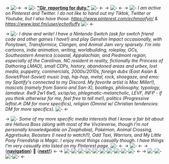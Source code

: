 -> ![-](https://files.catbox.moe/6in8hl.jpg)<-
-> ![-](https://files.catbox.moe/v9lc69.gif) [**"Gir, reporting for duty."**](https://discord.gg/NMVP5EUx2z) ![-](https://files.catbox.moe/ax9qi3.gif) <-
-> ![-](https://files.catbox.moe/mflzyn.png) <-
-> ![-](https://files.catbox.moe/huef4f.png) *I am active on Pinterest and Twitter. I do not like to hand out my Tiktok, Twitter or Youtube, but I also have those. https://www.pinterest.com/echmoofyjr/ & https://www.last.fm/user/echofluffy* ![-](https://files.catbox.moe/mu8kii.gif) <-

-> ![-](https://files.catbox.moe/5ran8o.gif) *I draw and write! I have a Nintendo Switch (ask for switch friend code and other games I have!) and play Genshin Impact occasionally, with Ponytown, Transformice, Clangen, and Animal Jam very sparsely. I'm into cartoons, indie animation, writing, worldbuilding, roleplay, OCs, Southeastern America (coastal, Appalachian, and Piedmont region, especially of the Carolinas. NC resident in reality, fictionally the Princess of Dathoring LMAO), small CDPs, history, abandoned areas and urbex, lost media, puppetry, commercials, 2000s/2010s, foreign dubs (East Asian & Soviet/Post-Soviet) music (rap, hip-hop, metal, rock, shoegaze, and emo: my Spotify's connected to my Discord. My favorite artist is Mac Miller!), mascots (namely from Sanrio and San-X), bootlegs, philosophy, typology, (amateur. 8w9 2w1 6w5, sx/sp/so, phlegmatic-melancholic, LEVF, INFP - if you think otherwise for me, feel free to tell me!), politics (Progressive leftist☭: DM for more specifics), religion (Omnist w/ Christian tendencies: DM for more specifics).* ![-](https://files.catbox.moe/0qwung.gif) <-

-> ![-](https://files.catbox.moe/8ejgwm.gif) *Some of my more specific media interests that I know a fair bit about are Helluva Boss (along with most of the Vivzieverse, though I'm not personally knowledgeable on Zoophobia), Pokémon, Animal Crossing, Aggretsuko, Beastars (I need to watch!!), Odd Taxi, Warriors, and My Little Pony Friendship is Magic. I enjoy most things casually though. I have things I'm very casually into listed on my Pinterest page.* ![-](https://files.catbox.moe/4tehk7.gif) <-
-> ![-](https://files.catbox.moe/1gh5ua.gif) <-
-> {[**navigation**](https://rentry.co/echofluffy)} 🎋 {[**next!**](https://rentry.co/blueslidepark)} <-
-> ![-](https://files.catbox.moe/f779to.png)![-](https://files.catbox.moe/lo1mjw.png)![-](https://files.catbox.moe/ckgi3d.jpg)![-](https://files.catbox.moe/ae975u.jpg)![-](https://files.catbox.moe/ffe9w4.png)![-](https://files.catbox.moe/5ejmik.gif)![-](https://files.catbox.moe/f3tkbb.png)![-](https://files.catbox.moe/d6d9u1.gif)![-](https://files.catbox.moe/6f0ftt.png)![-](https://files.catbox.moe/hfyn2m.png) <-
-> ![-](https://files.catbox.moe/uoj5k8.gif)![-](https://files.catbox.moe/bxs5p7.gifv) ![-](https://files.catbox.moe/lwtxfy.gif)![-](https://files.catbox.moe/ip8j7t.gif) <-